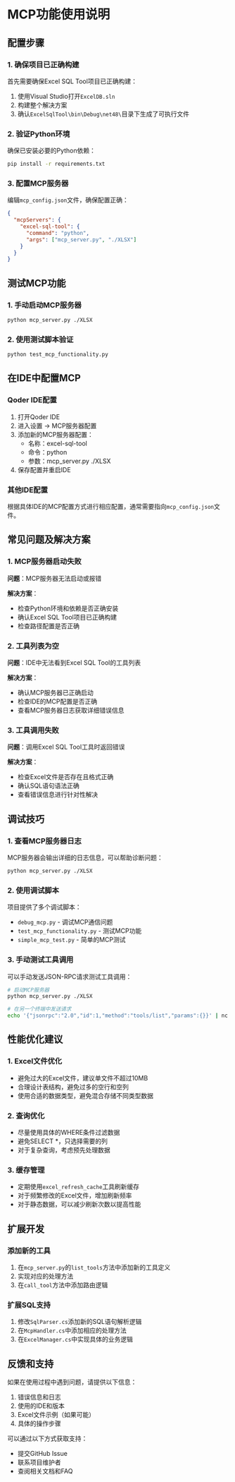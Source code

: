 # MCP功能使用说明

## 配置步骤

### 1. 确保项目已正确构建

首先需要确保Excel SQL Tool项目已正确构建：

1. 使用Visual Studio打开`ExcelDB.sln`
2. 构建整个解决方案
3. 确认`ExcelSqlTool\bin\Debug\net48\`目录下生成了可执行文件

### 2. 验证Python环境

确保已安装必要的Python依赖：

```bash
pip install -r requirements.txt
```

### 3. 配置MCP服务器

编辑`mcp_config.json`文件，确保配置正确：

```json
{
  "mcpServers": {
    "excel-sql-tool": {
      "command": "python",
      "args": ["mcp_server.py", "./XLSX"]
    }
  }
}
```

## 测试MCP功能

### 1. 手动启动MCP服务器

```bash
python mcp_server.py ./XLSX
```

### 2. 使用测试脚本验证

```bash
python test_mcp_functionality.py
```

## 在IDE中配置MCP

### Qoder IDE配置

1. 打开Qoder IDE
2. 进入设置 -> MCP服务器配置
3. 添加新的MCP服务器配置：
   - 名称：excel-sql-tool
   - 命令：python
   - 参数：mcp_server.py ./XLSX
4. 保存配置并重启IDE

### 其他IDE配置

根据具体IDE的MCP配置方式进行相应配置，通常需要指向`mcp_config.json`文件。

## 常见问题及解决方案

### 1. MCP服务器启动失败

**问题**：MCP服务器无法启动或报错

**解决方案**：
- 检查Python环境和依赖是否正确安装
- 确认Excel SQL Tool项目已正确构建
- 检查路径配置是否正确

### 2. 工具列表为空

**问题**：IDE中无法看到Excel SQL Tool的工具列表

**解决方案**：
- 确认MCP服务器已正确启动
- 检查IDE的MCP配置是否正确
- 查看MCP服务器日志获取详细错误信息

### 3. 工具调用失败

**问题**：调用Excel SQL Tool工具时返回错误

**解决方案**：
- 检查Excel文件是否存在且格式正确
- 确认SQL语句语法正确
- 查看错误信息进行针对性解决

## 调试技巧

### 1. 查看MCP服务器日志

MCP服务器会输出详细的日志信息，可以帮助诊断问题：

```bash
python mcp_server.py ./XLSX
```

### 2. 使用调试脚本

项目提供了多个调试脚本：

- `debug_mcp.py` - 调试MCP通信问题
- `test_mcp_functionality.py` - 测试MCP功能
- `simple_mcp_test.py` - 简单的MCP测试

### 3. 手动测试工具调用

可以手动发送JSON-RPC请求测试工具调用：

```bash
# 启动MCP服务器
python mcp_server.py ./XLSX

# 在另一个终端中发送请求
echo '{"jsonrpc":"2.0","id":1,"method":"tools/list","params":{}}' | nc localhost 3000
```

## 性能优化建议

### 1. Excel文件优化

- 避免过大的Excel文件，建议单文件不超过10MB
- 合理设计表结构，避免过多的空行和空列
- 使用合适的数据类型，避免混合存储不同类型数据

### 2. 查询优化

- 尽量使用具体的WHERE条件过滤数据
- 避免SELECT *，只选择需要的列
- 对于复杂查询，考虑预先处理数据

### 3. 缓存管理

- 定期使用`excel_refresh_cache`工具刷新缓存
- 对于频繁修改的Excel文件，增加刷新频率
- 对于静态数据，可以减少刷新次数以提高性能

## 扩展开发

### 添加新的工具

1. 在`mcp_server.py`的`list_tools`方法中添加新的工具定义
2. 实现对应的处理方法
3. 在`call_tool`方法中添加路由逻辑

### 扩展SQL支持

1. 修改`SqlParser.cs`添加新的SQL语句解析逻辑
2. 在`McpHandler.cs`中添加相应的处理方法
3. 在`ExcelManager.cs`中实现具体的业务逻辑

## 反馈和支持

如果在使用过程中遇到问题，请提供以下信息：

1. 错误信息和日志
2. 使用的IDE和版本
3. Excel文件示例（如果可能）
4. 具体的操作步骤

可以通过以下方式获取支持：

- 提交GitHub Issue
- 联系项目维护者
- 查阅相关文档和FAQ